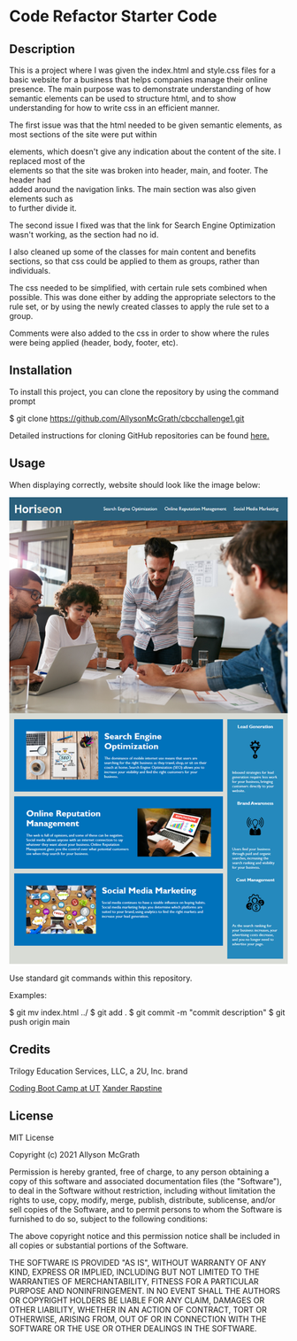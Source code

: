 # Code Refactor Starter Code

## Description

This is a project where I was given the index.html and style.css files for a basic website for a business that helps companies manage their online presence. The main purpose was to demonstrate understanding of how semantic elements can be used to structure html, and to show understanding for how to write css in an efficient manner. 

The first issue was that the html needed to be given semantic elements, as most sections of the site were put within <div> elements, which doesn't give any indication about the content of the site. I replaced most of the <div> elements so that the site was broken into header, main, and footer. The header had <nav> added around the navigation links. The main section was also given elements such as <section> to further divide it.

The second issue I fixed was that the link for Search Engine Optimization wasn't working, as the section had no id.

I also cleaned up some of the classes for main content and benefits sections, so that css could be applied to them as groups, rather than individuals.

The css needed to be simplified, with certain rule sets combined when possible. This was done either by adding the appropriate selectors to the rule set, or by using the newly created classes to apply the rule set to a group.

Comments were also added to the css in order to show where the rules were being applied (header, body, footer, etc).

## Installation

To install this project, you can clone the repository by using the command prompt

$ git clone https://github.com/AllysonMcGrath/cbcchallenge1.git

Detailed instructions for cloning GitHub repositories can be found [here.](https://docs.github.com/en/github/creating-cloning-and-archiving-repositories/cloning-a-repository-from-github/cloning-a-repository)



## Usage

When displaying correctly, website should look like the image below:

![Horiseon website with navigation, images, and sections](Develop/assets/images/mockup.png)

Use standard git commands within this repository.

Examples:

$ git mv index.html ../
$ git add .
$ git commit -m "commit description"
$ git push origin main

## Credits

Trilogy Education Services, LLC, a 2U, Inc. brand

[Coding Boot Camp at UT](https://github.com/the-Coding-Boot-Camp-at-UT)
[Xander Rapstine](https://github.com/Xandromus)


## License

MIT License

Copyright (c) 2021 Allyson McGrath

Permission is hereby granted, free of charge, to any person obtaining a copy
of this software and associated documentation files (the "Software"), to deal
in the Software without restriction, including without limitation the rights
to use, copy, modify, merge, publish, distribute, sublicense, and/or sell
copies of the Software, and to permit persons to whom the Software is
furnished to do so, subject to the following conditions:

The above copyright notice and this permission notice shall be included in all
copies or substantial portions of the Software.

THE SOFTWARE IS PROVIDED "AS IS", WITHOUT WARRANTY OF ANY KIND, EXPRESS OR
IMPLIED, INCLUDING BUT NOT LIMITED TO THE WARRANTIES OF MERCHANTABILITY,
FITNESS FOR A PARTICULAR PURPOSE AND NONINFRINGEMENT. IN NO EVENT SHALL THE
AUTHORS OR COPYRIGHT HOLDERS BE LIABLE FOR ANY CLAIM, DAMAGES OR OTHER
LIABILITY, WHETHER IN AN ACTION OF CONTRACT, TORT OR OTHERWISE, ARISING FROM,
OUT OF OR IN CONNECTION WITH THE SOFTWARE OR THE USE OR OTHER DEALINGS IN THE
SOFTWARE.
